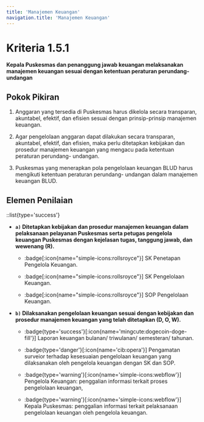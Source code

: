 ```yaml
---
title: 'Manajemen Keuangan'
navigation.title: 'Manajemen Keuangan'
---
```


# Kriteria 1.5.1 
**Kepala Puskesmas dan penanggung jawab keuangan melaksanakan manajemen keuangan sesuai dengan ketentuan peraturan perundang-undangan** 

## Pokok Pikiran 

1. Anggaran yang tersedia di Puskesmas harus dikelola secara transparan, akuntabel, efektif, dan efisien sesuai dengan prinsip-prinsip manajemen keuangan. 

2. Agar pengelolaan anggaran dapat dilakukan secara transparan, akuntabel, efektif, dan efisien, maka perlu ditetapkan kebijakan dan prosedur manajemen keuangan yang mengacu pada ketentuan peraturan perundang- undangan. 

3. Puskesmas yang menerapkan pola pengelolaan keuangan BLUD harus mengikuti ketentuan peraturan perundang- undangan dalam manajemen keuangan BLUD. 

## Elemen Penilaian 

::list{type='success'}

- **`a)` Ditetapkan kebijakan dan prosedur manajemen keuangan dalam pelaksanaan pelayanan Puskesmas serta petugas pengelola keuangan  Puskesmas dengan kejelasan tugas, tanggung jawab, dan wewenang (R).** 

    - :badge[:icon{name="simple-icons:rollsroyce"}] SK Penetapan Pengelola Keuangan. 

    - :badge[:icon{name="simple-icons:rollsroyce"}] SK Pengelolaan Keuangan.

    - :badge[:icon{name="simple-icons:rollsroyce"}] SOP Pengelolaan Keuangan. 
 
- **`b)` Dilaksanakan pengelolaan keuangan sesuai dengan kebijakan dan prosedur manajemen keuangan yang telah ditetapkan (D, O, W).**

    - :badge{type='success'}[:icon{name='mingcute:dogecoin-doge-fill'}] Laporan keuangan bulanan/ triwulanan/ semesteran/ tahunan. 
    - :badge{type='danger'}[:icon{name='cib:opera'}] Pengamatan surveior terhadap kesesuaian pengelolaan keuangan yang dilaksanakan oleh pengelola keuangan dengan SK dan SOP. 
    - :badge{type='warning'}[:icon{name='simple-icons:webflow'}] Pengelola Keuangan:  penggalian informasi terkait proses pengelolaan keuangan, 

    - :badge{type='warning'}[:icon{name='simple-icons:webflow'}] Kepala Puskesmas: penggalian informasi terkait pelaksanaan pengelolaan keuangan oleh pengelola keuangan. 
